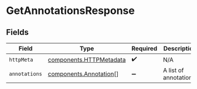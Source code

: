 # GetAnnotationsResponse


## Fields

| Field                                                              | Type                                                               | Required                                                           | Description                                                        |
| ------------------------------------------------------------------ | ------------------------------------------------------------------ | ------------------------------------------------------------------ | ------------------------------------------------------------------ |
| `httpMeta`                                                         | [components.HTTPMetadata](../../models/components/httpmetadata.md) | :heavy_check_mark:                                                 | N/A                                                                |
| `annotations`                                                      | [components.Annotation](../../models/components/annotation.md)[]   | :heavy_minus_sign:                                                 | A list of annotations.                                             |